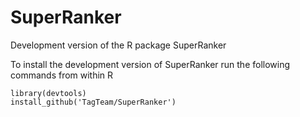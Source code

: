 # SuperRanker

Development version of the R package SuperRanker

To install the development version of SuperRanker run the following commands
from within R
```{r}
library(devtools)
install_github('TagTeam/SuperRanker')
```
